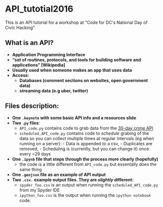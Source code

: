 # API_tutotial2016
This is an API tutorial for a workshop at "Code for DC's National Day of Civic Hacking"

## What is an API?
* **Application Programming Interface**
* **“set of routines, protocols, and tools for building software and applications” [Wikipedia]**
* **Usually used when someone makes an app that uses data**
* **Access:**
  - **Databases (comment sections on websites,  open government data)**
  - **streaming data (e.g uber, twitter)**


## Files description:

* **One `.keynote` with some basic API info and a resources slide**
* **Two `.py` files**:
  - `API_code.py` contains code to grab data from the [30-day crime API](http://opendata.dc.gov/datasets/dc3289eab3d2400ea49c154863312434_8?mapSize=map-normal)
  - `scheduled_API_code.py` contains code to _schedule_ grabing of the data so you can collect multiple times at regular intervals (eg when running on a server):
        - Data is appended to a csv,
        - Duplicates are removed,
        - Scheduling is (currently, but you can change it) once every ~29 days
* **One `.ipynb` file that steps through the process more clearly (hopefully)**
  - the code is a little different from `API_code.py` but essentally does the same thing
* **One `.geojson` file as an example of API output**
* **Two `.csv.` example output files. They are _slightly_ different:**
  - `spyder_foo.csv` is an output when running the `scheduled_API_code.py` from my Spyder IDE
  - `ipython_foo.csv` is the output when running the `ipython notebook` code.
